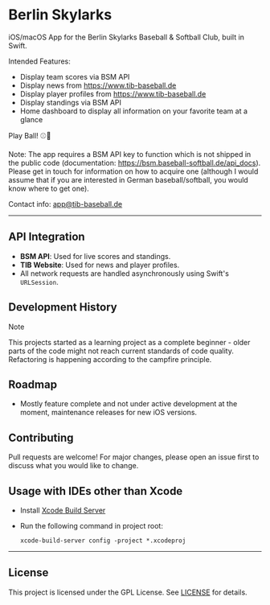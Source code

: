 # Berlin Skylarks
iOS/macOS App for the Berlin Skylarks Baseball &amp; Softball Club, built in Swift.

Intended Features:

* Display team scores via BSM API
* Display news from https://www.tib-baseball.de
* Display player profiles from https://www.tib-baseball.de
* Display standings via BSM API
* Home dashboard to display all information on your favorite team at a glance

Play Ball! ⚾️🥎

Note: The app requires a BSM API key to function which is not shipped in the public code (documentation: https://bsm.baseball-softball.de/api_docs). Please get in touch for information on how to acquire one (although I would assume that if you are interested in German baseball/softball, you would know where to get one).

Contact info: app@tib-baseball.de

---

## API Integration

- **BSM API**: Used for live scores and standings.
- **TIB Website**: Used for news and player profiles.
- All network requests are handled asynchronously using Swift's `URLSession`.

## Development History

> [!NOTE]
> This projects started as a learning project as a complete beginner - older parts of the code might not reach current standards of code quality. Refactoring is happening according to the campfire principle.

## Roadmap

- Mostly feature complete and not under active development at the moment, maintenance releases for new iOS versions.

## Contributing

Pull requests are welcome! For major changes, please open an issue first to discuss what you would like to change.

## Usage with IDEs other than Xcode

- Install [Xcode Build Server](https://github.com/SolaWing/xcode-build-server)
- Run the following command in project root:

    ```shell
    xcode-build-server config -project *.xcodeproj
    ```

---

## License

This project is licensed under the GPL License. See [LICENSE](LICENSE) for details.
